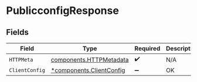 # PublicconfigResponse


## Fields

| Field                                                               | Type                                                                | Required                                                            | Description                                                         |
| ------------------------------------------------------------------- | ------------------------------------------------------------------- | ------------------------------------------------------------------- | ------------------------------------------------------------------- |
| `HTTPMeta`                                                          | [components.HTTPMetadata](../../models/components/httpmetadata.md)  | :heavy_check_mark:                                                  | N/A                                                                 |
| `ClientConfig`                                                      | [*components.ClientConfig](../../models/components/clientconfig.md) | :heavy_minus_sign:                                                  | OK                                                                  |